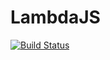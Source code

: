 # LambdaJS
[![Build Status](https://travis-ci.org/JavierGelatti/LambdaJS.svg?branch=master)](https://travis-ci.org/JavierGelatti/LambdaJS)

